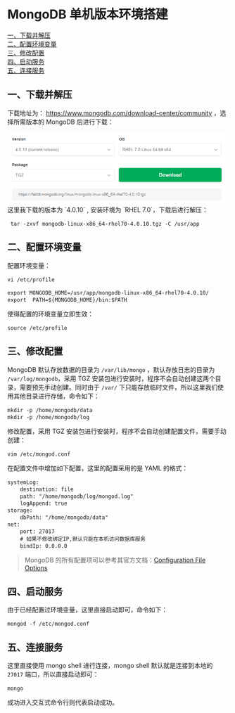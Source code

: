 # MongoDB 单机版本环境搭建

<nav>
<a href="#一下载并解压">一、下载并解压</a><br/>
<a href="#二配置环境变量">二、配置环境变量</a><br/>
<a href="#三修改配置">三、修改配置</a><br/>
<a href="#四启动服务">四、启动服务</a><br/>
<a href="#五连接服务">五、连接服务</a><br/>
</nav>

## 一、下载并解压

下载地址为： https://www.mongodb.com/download-center/community ，选择所需版本的 MongoDB 后进行下载：

<div align="center"> <img src="../../pictures/mongodb-version-select.png"/> </div>
这里我下载的版本为 `4.0.10`  , 安装环境为 `RHEL 7.0`，下载后进行解压：

```shell
 tar -zxvf mongodb-linux-x86_64-rhel70-4.0.10.tgz -C /usr/app
```

## 二、配置环境变量

配置环境变量：

```shell
vi /etc/profile
```

```shell
export MONGODB_HOME=/usr/app/mongodb-linux-x86_64-rhel70-4.0.10/
export  PATH=${MONGODB_HOME}/bin:$PATH
```

使得配置的环境变量立即生效：

```shell
source /etc/profile
```

## 三、修改配置

MongoDB 默认存放数据的目录为 `/var/lib/mongo` ，默认存放日志的目录为 `/var/log/mongodb`，采用 TGZ 安装包进行安装时，程序不会自动创建这两个目录，需要预先手动创建。同时由于 `/var/` 下只能存放临时文件，所以这里我们使用其他目录进行存储，命令如下：

```shell
mkdir -p /home/mongodb/data
mkdir -p /home/mongodb/log
```

修改配置，采用 TGZ 安装包进行安装时，程序不会自动创建配置文件，需要手动创建：

```
vim /etc/mongod.conf
```

在配置文件中增加如下配置，这里的配置采用的是 YAML 的格式：

```shell
systemLog:
    destination: file
    path: "/home/mongodb/log/mongod.log"
    logAppend: true
storage:
    dbPath: "/home/mongodb/data"
net:
    port: 27017
    # 如果不修改绑定IP,默认只能在本机访问数据库服务
    bindIp: 0.0.0.0
```

> MongoDB 的所有配置项可以参考其官方文档：[Configuration File Options](https://docs.mongodb.com/manual/reference/configuration-options/)

## 四、启动服务

由于已经配置过环境变量，这里直接启动即可，命令如下：

```shell
mongod -f /etc/mongod.conf
```

## 五、连接服务

这里直接使用 mongo shell 进行连接，mongo shell 默认就是连接到本地的 `27017` 端口，所以直接启动即可：

```shell
mongo
```

成功进入交互式命令行则代表启动成功。